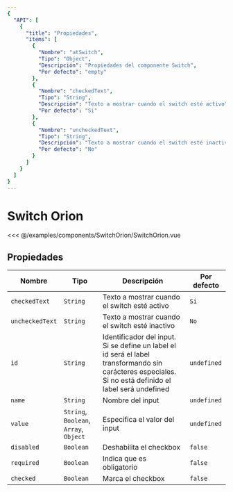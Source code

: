 ```yaml
---
{
  "API": [
    {
      "title": "Propiedades",
      "items": [
        {
          "Nombre": "atSwitch",
          "Tipo": "Object",
          "Descripción": "Propiedades del componente Switch",
          "Por defecto": "empty"
        },
        {
          "Nombre": "checkedText",
          "Tipo": "String",
          "Descripción": "Texto a mostrar cuando el switch esté activo",
          "Por defecto": "Si"
        },
        {
          "Nombre": "uncheckedText",
          "Tipo": "String",
          "Descripción": "Texto a mostrar cuando el switch esté inactivo",
          "Por defecto": "No"
        }                
      ] 
    }
  ]
}
---
```


# Switch Orion

<Preview>
  <template slot="demo">
    <components-SwitchOrion-SwitchOrion />
  </template>
  
  <<< @/examples/components/SwitchOrion/SwitchOrion.vue
</Preview>

## Propiedades

| Nombre          | Tipo                                   | Descripción                                                                                                                                             | Por defecto |
|-----------------|----------------------------------------|---------------------------------------------------------------------------------------------------------------------------------------------------------|-------------|
| `checkedText`   | `String`                               | Texto a mostrar cuando el switch esté activo                                                                                                            | `Si`        |
| `uncheckedText` | `String`                               | Texto a mostrar cuando el switch esté inactivo                                                                                                          | `No`        |
| `id`            | `String`                               | Identificador del input. Si se define un label el id será el label transformando sin carácteres especiales. Si no está definido el label será undefined | `undefined` |
| `name`          | `String`                               | Nombre del input                                                                                                                                        | `undefined` |
| `value`         | `String`, `Boolean`, `Array`, `Object` | Especifica el valor del input                                                                                                                           | `undefined` |
| `disabled`      | `Boolean`                              | Deshabilita el checkbox                                                                                                                                 | `false`     |
| `required`      | `Boolean`                              | Indica que es obligatorio                                                                                                                               | `false`     |
| `checked`       | `Boolean`                              | Marca el checkbox                                                                                                                                       | `false`     |